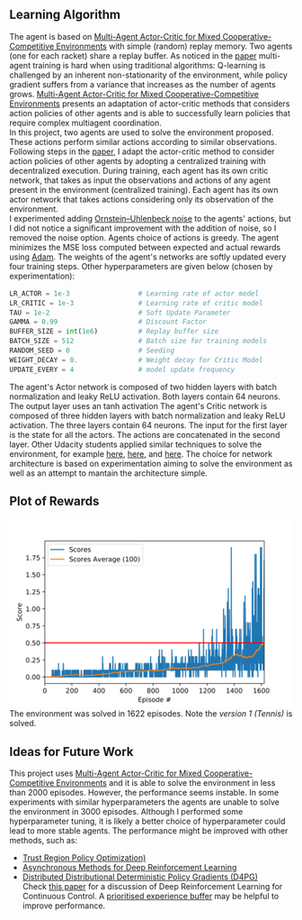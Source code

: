 ## Learning Algorithm

The agent is based on [Multi-Agent Actor-Critic for Mixed Cooperative-Competitive Environments](https://arxiv.org/abs/1706.02275) 
with simple (random) replay memory. Two agents (one for each racket) share a replay buffer. As noticed in the [paper](https://arxiv.org/abs/1706.02275) multi-agent training is hard when using traditional algorithms: Q-learning is challenged by an inherent non-stationarity of the environment, while policy gradient suffers from a variance that increases as the number of agents grows. [Multi-Agent Actor-Critic for Mixed Cooperative-Competitive Environments](https://arxiv.org/abs/1706.02275) 
presents an adaptation of actor-critic methods that considers action policies of other agents and is able to successfully learn policies that require complex multiagent coordination.  
In this project, two agents are used to solve the environment proposed. These actions perform similar actions according to similar observations.
Following steps in the [paper](https://arxiv.org/abs/1706.02275), I adapt the actor-critic method to consider action policies of other agents by adopting a centralized training with decentralized execution. During training, each agent has its own critic network, that takes as input the observations and actions of any agent present in the environment (centralized training). Each agent has its own actor network that takes actions considering only its observation of the environment.  
I experimented adding [Ornstein–Uhlenbeck noise](https://en.wikipedia.org/wiki/Ornstein%E2%80%93Uhlenbeck_process) to the agents' actions, but I did not notice a significant improvement with the addition of noise, so I removed the noise option. Agents choice of actions is greedy. 
The agent minimizes the MSE loss computed between expected and actual rewards using [Adam](https://arxiv.org/abs/1412.6980). 
The weights of the agent's networks are softly updated every four training steps. 
Other hyperparameters are given below (chosen by experimentation):

```python
LR_ACTOR = 1e-3                 # Learning rate of actor model
LR_CRITIC = 1e-3                # Learning rate of critic model
TAU = 1e-2                      # Soft Update Parameter
GAMMA = 0.99                    # Discount Factor
BUFFER_SIZE = int(1e6)          # Replay buffer size
BATCH_SIZE = 512                # Batch size for training models
RANDOM_SEED = 0                 # Seeding
WEIGHT_DECAY = 0.               # Weight decay for Critic Model
UPDATE_EVERY = 4                # model update frequency
```

The agent's Actor network is composed of two hidden layers with batch normalization and leaky ReLU activation. 
Both layers contain 64 neurons. The output layer uses an tanh activation
The agent's Critic network is composed of three hidden layers with batch normalization and leaky ReLU activation. 
The three layers contain 64 neurons. The input for the first layer is the state for all the actors. 
The actions are concatenated in the second layer. Other Udacity students applied similar techniques to solve the environment, for example
[here](https://github.com/Kushagra14/Collabration_and_Competition), 
[here](https://github.com/AlessandroRestagno/Collaboration-and-competition-DRLND-P3-Udacity), 
and [here](https://github.com/silviomori/udacity-deep-reinforcement-learning-p3-collab-compet/). 
The choice for network architecture is based on experimentation aiming to solve the environment as well as an attempt to mantain the architecture simple. 

## Plot of Rewards
![alt text](./training.png "Rewards per episode - the agent receives an average reward (over 100 episodes) of at least +0.5. ")  
The environment was solved in 1622 episodes. Note the _*version 1 (Tennis)*_ is solved. 

## Ideas for Future Work

This project uses [Multi-Agent Actor-Critic for Mixed Cooperative-Competitive Environments](https://arxiv.org/abs/1706.02275) 
and it is able to solve the environment in less than 2000 episodes. However, the performance seems instable. 
In some experiments with similar hyperparameters the agents are unable to solve the environment in 3000 episodes. 
Although I performed some hyperparameter tuning, it is likely a better choice of hyperparameter could lead to more stable agents. 
The performance might be improved with other methods, such as:
* [Trust Region Policy Optimization)](https://arxiv.org/abs/1502.05477)
* [Asynchronous Methods for Deep Reinforcement Learning](https://arxiv.org/abs/1602.01783)
* [Distributed Distributional Deterministic Policy Gradients (D4PG)](https://arxiv.org/abs/1804.08617)  
Check [this paper](https://arxiv.org/abs/1604.06778) for a discussion of Deep Reinforcement Learning for Continuous Control.
A [prioritised experience buffer](https://github.com/Damcy/prioritized-experience-replay) may be helpful to improve performance. 
